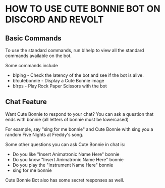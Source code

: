 # HOW TO USE CUTE BONNIE BOT ON DISCORD AND REVOLT

## Basic Commands

To use the standard commands, run b!help to view all the standard commands available on the bot.

Some commands include

- b!ping - Check the latency of the bot and see if the bot is alive.
- b!cutebonnie - Display a Cute Bonnie image
- b!rps - Play Rock Paper Scissors with the bot

## Chat Feature

Want Cute Bonnie to respond to your chat? You can ask a question that ends with bonnie (all letters of bonnie must be lowercased)

For example, say "sing for me bonnie" and Cute Bonnie with sing you a random Five Nights at Freddy's song.

Some other questions you can ask Cute Bonnie in chat is:

- Do you like "Insert Animatronic Name Here" bonnie
- Do you know "Insert Animatronic Name Here" bonnie
- Do you play the "Instrument Name Here" bonnie
- sing for me bonnie

Cute Bonnie Bot also has some secret responses as well.
